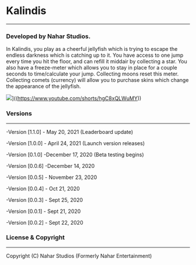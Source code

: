 # Kalindis

---

### Developed by Nahar Studios. 

In Kalindis, you play as a cheerful jellyfish which is trying to escape the endless darkness which is catching up to it. You have access to one jump every time you hit the floor, and can refill it middair by collecting a star. You also have a freeze-meter which allows you to stay in place for a couple seconds to time/calculate your jump. Collecting moons reset this meter. Collecting comets (currency) will allow you to purchase skins which change the appearance of the jellyfish. 


![](http://markdown-videos-api.jorgenkh.no/youtube/8lGpZkjnkt4)]((https://www.youtube.com/shorts/hgC8xQLWuMY))

### Versions
---

-Version [1.1.0] - May 20, 2021 (Leaderboard update)

-Version [1.0.0] - April 24, 2021 (Launch version releases)

-Version [0.1.0] -December 17, 2020 (Beta testing begins)

-Version [0.0.6] -December 14, 2020

-Version [0.0.5] - November 23, 2020

-Version [0.0.4] - Oct 21, 2020

-Version [0.0.3] - Sept 25, 2020

-Version [0.0.1] - Sept 21, 2020

-Version [0.0.2] - Sept 22, 2020




### License & Copyright
---

Copyright (C) Nahar Studios (Formerly Nahar Entertainment)

